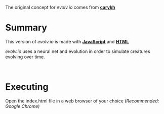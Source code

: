 The original concept for *evolv\.io* comes from **[carykh](https://www.youtube.com/watch?v=OLnv8QaEDL0)**

# Summary
This version of *evolv\.io* is made with **[JavaScript](https://developer.mozilla.org/en-US/docs/Web/JavaScript)** and **[HTML](https://developer.mozilla.org/en-US/docs/Web/HTML)**

*evolv\.io* uses a neural net and evolution in order to simulate creatures evolving over time.

&nbsp;

# Executing
Open the index.html file in a web browser of your choice *(Recommended: Google Chrome)*
